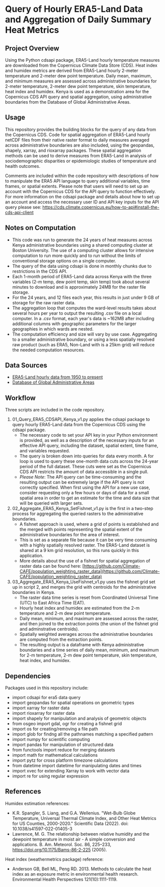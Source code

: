 # Query of Hourly ERA5-Land Data and Aggregation of Daily Summary Heat Metrics
## Project Overview
Using the Python cdsapi package, ERA5-Land hourly temperature measures are downloaded from the Copernicus Climate Data Store (CDS). Heat index and humidex metrics are derived from ERA5-Land hourly 2-meter temperature and 2-meter dew point temperature. Daily mean, maximum, and minimum measures are assessed across administrative boundaries for 2-meter temperature, 2-meter dew point temperature, skin temperature, heat index and humidex. Kenya is used as a demonstration area for the Copernicus CDS API query and spatial aggregation, using administrative boundaries from the Database of Global Administrative Areas.

## Usage
This repository provides the building blocks for the query of any data from the Copernicus CDS. Code for spatial aggregation of ERA5-Land hourly netCDF files from their native raster format to daily measures averaged across administrative boundaries are also included, using the geopandas, shapely, xarray, and rioxarray packages. These spatial aggregation methods can be used to derive measures from ERA5-Land in analysis of sociodemographic disparities or epidemiologic studies of temperature and health outcomes. 

Comments are included within the code repository with descriptions of how to manipulate the ERA5 API language to query additional variables, time frames, or spatial extents. Please note that users will need to set up an account with the Copernicus CDS for the API query to function effectively. For more information on the cdsapi package and details about how to set up an account and access the necessary user ID and API key inputs for the API query please see: https://cds.climate.copernicus.eu/how-to-api#install-the-cds-api-client  

## Notes on Computation
- This code was run to generate the 24 years of heat measures across Kenya administrative boundaries using a shared computing cluster at Boston University. The use of a computing cluster allows for intensive computation to run more quickly and to run without the limits of conventional storage options on a single computer.
- The query of the data using cdsapi is done in monthly chunks due to restrictions in the CDS API.
- Each 1-month period of ERA5-Land data across Kenya with the three variables (2-m temp, dew point temp, skin temp) took about several minutes to download and is approximately 24MB for the raster file storage.
- For the 24 years, and 12 files each year, this results in just under 9 GB of storage for the raw raster data.
- The aggregation loop that computes the ward-level results takes about several hours per year to output the resulting .csv file on a local computer. In a .csv format, each year's data is ~162MB after including additional columns with geographic parameters for the larger geographies in which wards are nested.
- The computation efficiency and size will vary by use case. Aggregating to a smaller administrative boundary, or using a less spatially resolved raw product (such as ERA5, Non-Land with is a 25km grid) will reduce the needed computation resources.

## Data Sources
- [ERA5-Land hourly data from 1950 to present](https://cds.climate.copernicus.eu/cdsapp#!/dataset/reanalysis-era5-land)
- [Database of Global Administrative Areas](https://gadm.org/)

## Workflow
Three scripts are included in the code repository.    

1) 01_Query_ERA5_CDSAPI_Kenya_v1.py applies the cdsapi package to query hourly ERA5-Land data from the Copernicus CDS using the cdsapi package.  
   - The necessary code to set your API key in your Python environment is provided, as well as a description of the necessary inputs for an effective API query, including the dataset, spatial extent, time frame, and variables requested.
   - The query is broken down into queries for data every month. A for loop is used to query these one-month data cuts across the 24-year period of the full dataset. These cuts were set as the Copernicus CDS API restricts the amount of data accessible in a single pull.
   - *Please Note*: The API query can be time-consuming and the resulting output can be extremely large if the API query is not correctly specified. When first using the API for a new use case, consider requesting only a few hours or days of data for a small spatial area in order to get an estimate for the time and data size that will be queried with larger sets.
2) 02_Aggregate_ERA5_Kenya_SetFishnet_v1.py is the first in a two-step process for aggregating the queried rasters to the administrative boundaries.
   - A fishnet approach is used, where a grid of points is established and the merged with points representing the spatial extent of the administrative boundaries for the area of interest.
   - This is set as a separate file because it can be very time consuming with a highly spatially resolved raster. The ERA5-Land dataset is shared at a 9 km grid resolution, so this runs quickly in this application.
   - More details about the use of a fishnet for spatial aggregation of raster data can be found here: [https://github.com/Climate-CAFE/population_weighting_raster_data](https://github.com/Climate-CAFE/population_weighting_raster_data)
3) 03_Aggregate_ERA5_Kenya_UseFishnet_v1.py uses the fishnet grid set up in script 2, and merges the grid with centroids for the administrative boundaries in Kenya.
   - The raster data time series is reset from Coordinated Universal Time (UTC) to East Africa Time (EAT).
   - Hourly heat index and humidex are estimated from the 2-m temperature and 2-m dew point temperature.
   - Daily mean, minimum, and maximum are assessed across the raster, and then joined to the extraction points (the union of the fishnet grid and adminstrative centroids).
   - Spatially weighted averages across the administrative boundaries are computed from the extraction points.
   - The resulting output is a dataframe with Kenya administrative boundaries and a time series of daily mean, minimum, and maximum for 2-m temperature, 2-m dew point temperature, skin temperature, heat index, and humidex.
  
## Dependencies
Packages used in this repository include:

- import cdsapi for era5 data query
- import geopandas for spatial operations on geometric types
- import xarray for raster data
- import rioxarray for raster data
- import shapely for manipulation and analysis of geometric objects 
- from osgeo import gdal, ogr for creating a fishnet grid
- import os for creating/removing a file path
- import glob for findng all the pathnames matching a specified pattern 
- import numpy for scientific computing
- import pandas for manipulation of structured data 
- from functools import reduce for merging datasets
- import math for mathematical calculations
- import pytz for cross platform timezone calculations
- from datetime import datetime for manipulating dates and times
- import xvec for extending Xarray to work with vector data 
- import re for using regular expression
  
## References
Humidex estimation references:

- K.R. Spangler, S. Liang, and G.A. Wellenius. "Wet-Bulb Globe Temperature, Universal Thermal Climate Index, and Other Heat Metrics for US Counties, 2000-2020." Scientific Data (2022). doi: 10.1038/s41597-022-01405-3
- Lawrence, M. G. The relationship between relative humidity and the dewpoint temperature in moist air - A simple conversion and applications. B. Am. Meteorol. Soc. 86, 225–233, https://doi.org/10.1175/Bams-86-2-225 (2005).

Heat index (weathermetrics package) reference:

- Anderson GB, Bell ML, Peng RD. 2013. Methods to calculate the heat index as an exposure metric in environmental health research. Environmental Health Perspectives 121(10):1111-1119.

